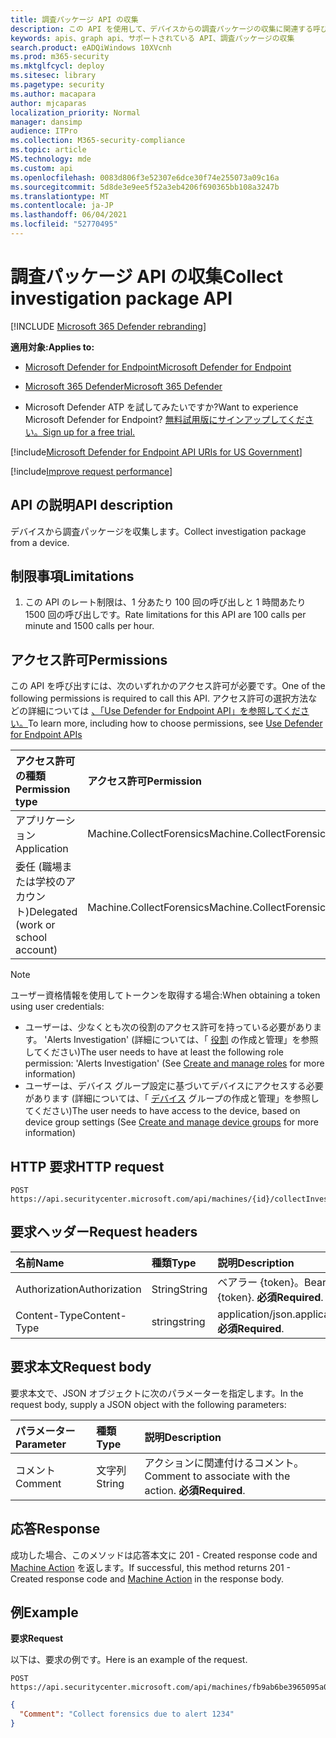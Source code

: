 ```yaml
---
title: 調査パッケージ API の収集
description: この API を使用して、デバイスからの調査パッケージの収集に関連する呼び出しを作成します。
keywords: apis、graph api、サポートされている API、調査パッケージの収集
search.product: eADQiWindows 10XVcnh
ms.prod: m365-security
ms.mktglfcycl: deploy
ms.sitesec: library
ms.pagetype: security
ms.author: macapara
author: mjcaparas
localization_priority: Normal
manager: dansimp
audience: ITPro
ms.collection: M365-security-compliance
ms.topic: article
MS.technology: mde
ms.custom: api
ms.openlocfilehash: 0083d806f3e52307e6dce30f74e255073a09c16a
ms.sourcegitcommit: 5d8de3e9ee5f52a3eb4206f690365bb108a3247b
ms.translationtype: MT
ms.contentlocale: ja-JP
ms.lasthandoff: 06/04/2021
ms.locfileid: "52770495"
---
```

# <a name="collect-investigation-package-api"></a><span data-ttu-id="dda24-104">調査パッケージ API の収集</span><span class="sxs-lookup"><span data-stu-id="dda24-104">Collect investigation package API</span></span>

[!INCLUDE [Microsoft 365 Defender rebranding](../../includes/microsoft-defender.md)]

<span data-ttu-id="dda24-105">**適用対象:**</span><span class="sxs-lookup"><span data-stu-id="dda24-105">**Applies to:**</span></span>
- [<span data-ttu-id="dda24-106">Microsoft Defender for Endpoint</span><span class="sxs-lookup"><span data-stu-id="dda24-106">Microsoft Defender for Endpoint</span></span>](https://go.microsoft.com/fwlink/p/?linkid=2154037)
- [<span data-ttu-id="dda24-107">Microsoft 365 Defender</span><span class="sxs-lookup"><span data-stu-id="dda24-107">Microsoft 365 Defender</span></span>](https://go.microsoft.com/fwlink/?linkid=2118804)


- <span data-ttu-id="dda24-108">Microsoft Defender ATP を試してみたいですか?</span><span class="sxs-lookup"><span data-stu-id="dda24-108">Want to experience Microsoft Defender for Endpoint?</span></span> [<span data-ttu-id="dda24-109">無料試用版にサインアップしてください。</span><span class="sxs-lookup"><span data-stu-id="dda24-109">Sign up for a free trial.</span></span>](https://www.microsoft.com/microsoft-365/windows/microsoft-defender-atp?ocid=docs-wdatp-exposedapis-abovefoldlink) 

[!include[Microsoft Defender for Endpoint API URIs for US Government](../../includes/microsoft-defender-api-usgov.md)]

[!include[Improve request performance](../../includes/improve-request-performance.md)]


## <a name="api-description"></a><span data-ttu-id="dda24-110">API の説明</span><span class="sxs-lookup"><span data-stu-id="dda24-110">API description</span></span>
<span data-ttu-id="dda24-111">デバイスから調査パッケージを収集します。</span><span class="sxs-lookup"><span data-stu-id="dda24-111">Collect investigation package from a device.</span></span>


## <a name="limitations"></a><span data-ttu-id="dda24-112">制限事項</span><span class="sxs-lookup"><span data-stu-id="dda24-112">Limitations</span></span>
1. <span data-ttu-id="dda24-113">この API のレート制限は、1 分あたり 100 回の呼び出しと 1 時間あたり 1500 回の呼び出しです。</span><span class="sxs-lookup"><span data-stu-id="dda24-113">Rate limitations for this API are 100 calls per minute and 1500 calls per hour.</span></span>


## <a name="permissions"></a><span data-ttu-id="dda24-114">アクセス許可</span><span class="sxs-lookup"><span data-stu-id="dda24-114">Permissions</span></span>
<span data-ttu-id="dda24-115">この API を呼び出すには、次のいずれかのアクセス許可が必要です。</span><span class="sxs-lookup"><span data-stu-id="dda24-115">One of the following permissions is required to call this API.</span></span> <span data-ttu-id="dda24-116">アクセス許可の選択方法などの詳細については [、「Use Defender for Endpoint API」を参照してください。](apis-intro.md)</span><span class="sxs-lookup"><span data-stu-id="dda24-116">To learn more, including how to choose permissions, see [Use Defender for Endpoint APIs](apis-intro.md)</span></span>

<span data-ttu-id="dda24-117">アクセス許可の種類</span><span class="sxs-lookup"><span data-stu-id="dda24-117">Permission type</span></span> |   <span data-ttu-id="dda24-118">アクセス許可</span><span class="sxs-lookup"><span data-stu-id="dda24-118">Permission</span></span>  |   <span data-ttu-id="dda24-119">アクセス許可の表示名</span><span class="sxs-lookup"><span data-stu-id="dda24-119">Permission display name</span></span>
:---|:---|:---
<span data-ttu-id="dda24-120">アプリケーション</span><span class="sxs-lookup"><span data-stu-id="dda24-120">Application</span></span> |   <span data-ttu-id="dda24-121">Machine.CollectForensics</span><span class="sxs-lookup"><span data-stu-id="dda24-121">Machine.CollectForensics</span></span> |  <span data-ttu-id="dda24-122">'collect forensics'</span><span class="sxs-lookup"><span data-stu-id="dda24-122">'Collect forensics'</span></span>
<span data-ttu-id="dda24-123">委任 (職場または学校のアカウント)</span><span class="sxs-lookup"><span data-stu-id="dda24-123">Delegated (work or school account)</span></span> |    <span data-ttu-id="dda24-124">Machine.CollectForensics</span><span class="sxs-lookup"><span data-stu-id="dda24-124">Machine.CollectForensics</span></span> |  <span data-ttu-id="dda24-125">'collect forensics'</span><span class="sxs-lookup"><span data-stu-id="dda24-125">'Collect forensics'</span></span>

>[!Note]
> <span data-ttu-id="dda24-126">ユーザー資格情報を使用してトークンを取得する場合:</span><span class="sxs-lookup"><span data-stu-id="dda24-126">When obtaining a token using user credentials:</span></span>
>- <span data-ttu-id="dda24-127">ユーザーは、少なくとも次の役割のアクセス許可を持っている必要があります。 'Alerts Investigation' (詳細については、「 [役割](user-roles.md) の作成と管理」を参照してください)</span><span class="sxs-lookup"><span data-stu-id="dda24-127">The user needs to have at least the following role permission: 'Alerts Investigation' (See [Create and manage roles](user-roles.md) for more information)</span></span>
>- <span data-ttu-id="dda24-128">ユーザーは、デバイス グループ設定に基づいてデバイスにアクセスする必要があります (詳細については、「 [デバイス](machine-groups.md) グループの作成と管理」を参照してください)</span><span class="sxs-lookup"><span data-stu-id="dda24-128">The user needs to have access to the device, based on device group settings (See [Create and manage device groups](machine-groups.md) for more information)</span></span>

## <a name="http-request"></a><span data-ttu-id="dda24-129">HTTP 要求</span><span class="sxs-lookup"><span data-stu-id="dda24-129">HTTP request</span></span>
```
POST https://api.securitycenter.microsoft.com/api/machines/{id}/collectInvestigationPackage
```

## <a name="request-headers"></a><span data-ttu-id="dda24-130">要求ヘッダー</span><span class="sxs-lookup"><span data-stu-id="dda24-130">Request headers</span></span>

<span data-ttu-id="dda24-131">名前</span><span class="sxs-lookup"><span data-stu-id="dda24-131">Name</span></span> | <span data-ttu-id="dda24-132">種類</span><span class="sxs-lookup"><span data-stu-id="dda24-132">Type</span></span> | <span data-ttu-id="dda24-133">説明</span><span class="sxs-lookup"><span data-stu-id="dda24-133">Description</span></span>
:---|:---|:---
<span data-ttu-id="dda24-134">Authorization</span><span class="sxs-lookup"><span data-stu-id="dda24-134">Authorization</span></span> | <span data-ttu-id="dda24-135">String</span><span class="sxs-lookup"><span data-stu-id="dda24-135">String</span></span> | <span data-ttu-id="dda24-136">ベアラー {token}。</span><span class="sxs-lookup"><span data-stu-id="dda24-136">Bearer {token}.</span></span> <span data-ttu-id="dda24-137">**必須**</span><span class="sxs-lookup"><span data-stu-id="dda24-137">**Required**.</span></span>
<span data-ttu-id="dda24-138">Content-Type</span><span class="sxs-lookup"><span data-stu-id="dda24-138">Content-Type</span></span> | <span data-ttu-id="dda24-139">string</span><span class="sxs-lookup"><span data-stu-id="dda24-139">string</span></span> | <span data-ttu-id="dda24-140">application/json.</span><span class="sxs-lookup"><span data-stu-id="dda24-140">application/json.</span></span> <span data-ttu-id="dda24-141">**必須**</span><span class="sxs-lookup"><span data-stu-id="dda24-141">**Required**.</span></span>

## <a name="request-body"></a><span data-ttu-id="dda24-142">要求本文</span><span class="sxs-lookup"><span data-stu-id="dda24-142">Request body</span></span>
<span data-ttu-id="dda24-143">要求本文で、JSON オブジェクトに次のパラメーターを指定します。</span><span class="sxs-lookup"><span data-stu-id="dda24-143">In the request body, supply a JSON object with the following parameters:</span></span>

<span data-ttu-id="dda24-144">パラメーター</span><span class="sxs-lookup"><span data-stu-id="dda24-144">Parameter</span></span> | <span data-ttu-id="dda24-145">種類</span><span class="sxs-lookup"><span data-stu-id="dda24-145">Type</span></span>    | <span data-ttu-id="dda24-146">説明</span><span class="sxs-lookup"><span data-stu-id="dda24-146">Description</span></span>
:---|:---|:---
<span data-ttu-id="dda24-147">コメント</span><span class="sxs-lookup"><span data-stu-id="dda24-147">Comment</span></span> |   <span data-ttu-id="dda24-148">文字列</span><span class="sxs-lookup"><span data-stu-id="dda24-148">String</span></span> |    <span data-ttu-id="dda24-149">アクションに関連付けるコメント。</span><span class="sxs-lookup"><span data-stu-id="dda24-149">Comment to associate with the action.</span></span> <span data-ttu-id="dda24-150">**必須**</span><span class="sxs-lookup"><span data-stu-id="dda24-150">**Required**.</span></span>

## <a name="response"></a><span data-ttu-id="dda24-151">応答</span><span class="sxs-lookup"><span data-stu-id="dda24-151">Response</span></span>
<span data-ttu-id="dda24-152">成功した場合、このメソッドは応答本文に 201 - Created response code and [Machine Action](machineaction.md) を返します。</span><span class="sxs-lookup"><span data-stu-id="dda24-152">If successful, this method returns 201 - Created response code and [Machine Action](machineaction.md) in the response body.</span></span>


## <a name="example"></a><span data-ttu-id="dda24-153">例</span><span class="sxs-lookup"><span data-stu-id="dda24-153">Example</span></span>

<span data-ttu-id="dda24-154">**要求**</span><span class="sxs-lookup"><span data-stu-id="dda24-154">**Request**</span></span>

<span data-ttu-id="dda24-155">以下は、要求の例です。</span><span class="sxs-lookup"><span data-stu-id="dda24-155">Here is an example of the request.</span></span>

```http
POST https://api.securitycenter.microsoft.com/api/machines/fb9ab6be3965095a09c057be7c90f0a2/collectInvestigationPackage
```

```json
{
  "Comment": "Collect forensics due to alert 1234"
}
```
